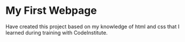# My First Webpage
Have created this project based on my knowledge of html and css that I learned during training with CodeInstitute.
